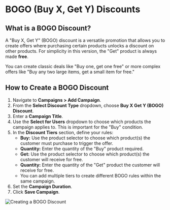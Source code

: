 # BOGO (Buy X, Get Y) Discounts

## What is a BOGO Discount?

A "Buy X, Get Y" (BOGO) discount is a versatile promotion that allows you to create offers where purchasing certain products unlocks a discount on other products. For simplicity in this version, the "Get" product is always made **free**.

You can create classic deals like "Buy one, get one free" or more complex offers like "Buy any two large items, get a small item for free."

## How to Create a BOGO Discount

1.  Navigate to **Campaigns > Add Campaign**.
2.  From the **Select Discount Type** dropdown, choose **Buy X Get Y (BOGO) Discount**.
3.  Enter a **Campaign Title**.
4.  Use the **Select for Users** dropdown to choose which products the campaign applies to. This is important for the "Buy" condition.
5.  In the **Discount Tiers** section, define your rules:
    -   **Buy:** Use the product selector to choose which product(s) the customer must purchase to trigger the offer.
    -   **Quantity:** Enter the quantity of the "Buy" product required.
    -   **Get:** Use the product selector to choose which product(s) the customer will receive for free.
    -   **Quantity:** Enter the quantity of the "Get" product the customer will receive for free.
    -   You can add multiple tiers to create different BOGO rules within the same campaign.
6.  Set the **Campaign Duration**.
7.  Click **Save Campaign**.

![Creating a BOGO Discount](/add-campaign-bogo.png)